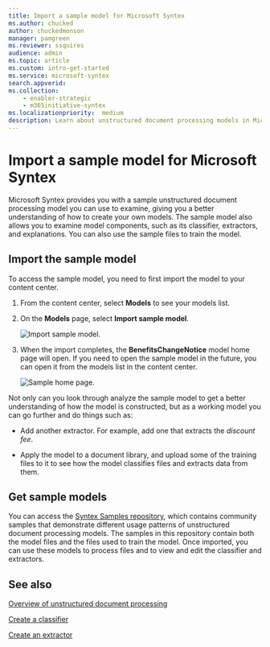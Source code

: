 ```yaml
---
title: Import a sample model for Microsoft Syntex
ms.author: chucked
author: chuckedmonson
manager: pamgreen
ms.reviewer: ssquires
audience: admin
ms.topic: article
ms.custom: intro-get-started
ms.service: microsoft-syntex
search.appverid: 
ms.collection: 
    - enabler-strategic
    - m365initiative-syntex
ms.localizationpriority:  medium
description: Learn about unstructured document processing models in Microsoft Syntex by using the sample model.
---
```


# Import a sample model for Microsoft Syntex

Microsoft Syntex provides you with a sample unstructured document processing model you can use to examine, giving you a better understanding of how to create your own models. The sample model also allows you to examine model components, such as its classifier, extractors, and explanations. You can also use the sample files to train the model.

## Import the sample model

To access the sample model, you need to first import the model to your content center.

1. From the content center, select **Models** to see your models list.

2. On the **Models** page, select **Import sample model**.

    ![Import sample model.](../media/content-understanding/import-sample-model.png) 

3. When the import completes, the **BenefitsChangeNotice** model home page will open. If you need to open the sample model in the future, you can open it from the models list in the content center.

    ![Sample home page.](../media/content-understanding/sample-home-page.png)

Not only can you look through analyze the sample model to get a better understanding of how the model is constructed, but as a working model you can go further and do things such as:

- Add another extractor. For example, add one that extracts the *discount fee*.

- Apply the model to a document library, and upload some of the training files to it to see how the model classifies files and extracts data from them.

## Get sample models

You can access the [Syntex Samples repository](https://github.com/pnp/syntex-samples), which contains community samples that demonstrate different usage patterns of unstructured document processing models. The samples in this repository contain both the model files and the files used to train the model. Once imported, you can use these models to process files and to view and edit the classifier and extractors.

## See also

[Overview of unstructured document processing](document-understanding-overview.md)

[Create a classifier](create-a-classifier.md)

[Create an extractor](create-an-extractor.md)